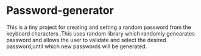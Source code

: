 # Password-generator
This is a tiny project for creating and setting a random password from the keyboard characters .This uses random library which randomly genearates password and allows the user to validate and select the desired password,until which new passwords will be generated.
